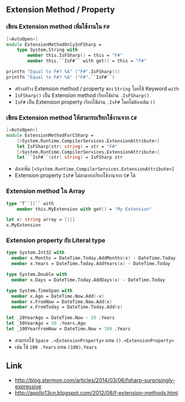 ## Extension Method / Property

### เขียน Extension method เพิ่มใช้งานใน `F#`

```fsharp
[<AutoOpen>]
module ExtensionMethodOnlyInFSharp =
    type System.String with
        member this.IsFSharp() = this = "F#"
        member this.``IsF#`` with get() = this = "F#"

printfn "Equal to F#? %A" ("F#".IsFSharp())
printfn "Equal to F#? %A" ("F#".``IsF#``)
```

- สร้างสร้าง Extension method / property ของ `String` โดยใช้ Keyword `with`
- `IsFSharp()` เป็น Extension method เรียกใช้ผ่าน `.IsFSharp()`
- `IsF#` เป็น  Extension property เรียกใช้ผ่าน `.IsF#` โดยไม่ต้องเติม `()`

### เขียน Extension method ให้สามารถเรียกใช้งานจาก `C#`

```fsharp
[<AutoOpen>]
module ExtensionMethodForCSharp =
    [<System.Runtime.CompilerServices.ExtensionAttribute>]
    let IsFSharp(str: string) = str = "F#"
    [<System.Runtime.CompilerServices.ExtensionAttribute>]
    let ``IsF#``(str: string) = IsFSharp str
```

 - ต้องเพิ่ม `[<System.Runtime.CompilerServices.ExtensionAttribute>]`
 - Extension property `IsF#` ไม่สามารถเรียกใช้งานจาก `C#` ได้

### Extension method ใน Array

```fsharp
type 'T``[]`` with
    member this.MyExtension with get() = "My Extension"

let x: string array = [||]
x.MyExtension
```

### Extension property กับ Literal type

```fsharp
type System.Int32 with
  member x.Months = DateTime.Today.AddMonths(x) - DateTime.Today
  member x.Years = DateTime.Today.AddYears(x) - DateTime.Today

type System.Double with
  member x.Days = DateTime.Today.AddDays(x) - DateTime.Today

type System.TimeSpan with
  member x.Ago = DateTime.Now.Add(-x)
  member x.FromNow = DateTime.Now.Add(x)
  member x.FromToday = DateTime.Today.Add(x)

let _20YearAgo = DateTime.Now - 20 .Years
let _50YearAgo = 50 .Years.Ago
let _100YearFromNow = DateTime.Now + 100 .Years
```

- สามารถใช้ `Space .<ExtensionProperty>` แทน `().<ExtensionProperty>`
- เช่น ใช้ `100 .Years` แทน `(100).Years`

## Link

- http://blog.stermon.com/articles/2014/03/06/fsharp-surprisingly-expressive
- http://apollo13cn.blogspot.com/2012/08/f-extension-methods.html